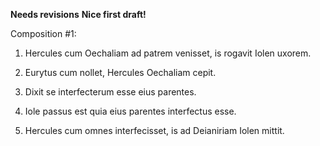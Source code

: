 **Needs revisions**
**Nice first draft!**

Composition #1:

1. Hercules cum Oechaliam ad patrem venisset, is rogavit Iolen uxorem.

2. Eurytus cum nollet, Hercules Oechaliam cepit. 

3. Dixit se interfecterum esse eius parentes. 

4. Iole passus est quia eius parentes interfectus esse. 

5. Hercules cum omnes interfecisset, is ad Deianiriam Iolen mittit. 


